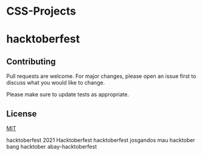 # CSS-Projects
# hacktoberfest

## Contributing
Pull requests are welcome. For major changes, please open an issue first to discuss what you would like to change.

Please make sure to update tests as appropriate.

## License
[MIT](https://choosealicense.com/licenses/mit/)

hacktoberfest 2021
Hacktoberfest
hacktoberfest josgandos
mau hacktober bang
hacktober
abay-hacktoberfest
